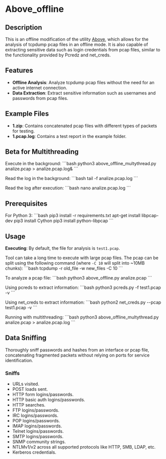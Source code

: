# Above_offline

## Description
This is an offline modification of the utility [Above](https://github.com/wearecaster/Above), which allows for the analysis of tcpdump pcap files in an offline mode. It is also capable of extracting sensitive data such as login credentials from pcap files, similar to the functionality provided by Pcredz and net_creds.

## Features
- **Offline Analysis**: Analyze tcpdump pcap files without the need for an active internet connection.
- **Data Extraction**: Extract sensitive information such as usernames and passwords from pcap files.

## Example Files
- **1.zip**: Contains concatenated pcap files with different types of packets for testing.
- **1.pcap.log**: Contains a test report in the example folder.

## Beta for Multithreading
Execute in the background:
\```bash
python3 above_offline_multythread.py analize.pcap > analize.pcap.log&
\```

Read the log in the background:
\```bash
tail -f analize.pcap.log
\```

Read the log after execution:
\```bash
nano analize.pcap.log
\```

## Prerequisites
For Python 3:
\```bash
pip3 install -r requirements.txt
apt-get install libpcap-dev
pip3 install Cython
pip3 install python-libpcap
\```

## Usage
**Executing**:
By default, the file for analysis is `test1.pcap`.

Tool can take a long time to execute with large pcap files. The pcap can be split using the following command (where `-C 10` will split into ~10MB chunks):
\```bash
tcpdump -r old_file -w new_files -C 10
\```

To analyze a pcap file:
\```bash
python3 above_offline.py analize.pcap
\```

Using pcreds to extract information:
\```bash
python3 pcreds.py -f test1.pcap -v
\```

Using net_creds to extract information:
\```bash
python2 net_creds.py --pcap test1.pcap -v
\```

Running with multithreading:
\```bash
python3 above_offline_multythread.py analize.pcap > analize.pcap.log
\```

## Data Sniffing
Thoroughly sniff passwords and hashes from an interface or pcap file, concatenating fragmented packets without relying on ports for service identification.

### Sniffs
- URLs visited.
- POST loads sent.
- HTTP form logins/passwords.
- HTTP basic auth logins/passwords.
- HTTP searches.
- FTP logins/passwords.
- IRC logins/passwords.
- POP logins/passwords.
- IMAP logins/passwords.
- Telnet logins/passwords.
- SMTP logins/passwords.
- SNMP community strings.
- NTLMv1/v2 across all supported protocols like HTTP, SMB, LDAP, etc.
- Kerberos credentials.
